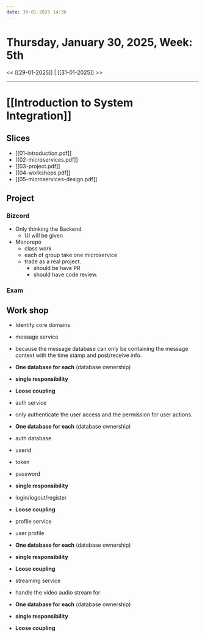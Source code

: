 ```yaml
---
date: 30-01-2025 14:36
---
```

# Thursday, January 30, 2025, Week: 5th 

<< [[29-01-2025]] | [[31-01-2025]] >>
***
# [[Introduction to System Integration]]
## Slices
- [[01-introduction.pdf]]
- [[02-microservices.pdf]]
- [[03-project.pdf]]
- [[04-workshops.pdf]]
- [[05-microservices-design.pdf]]
## Project
### Bizcord
- Only thinking the Backend
	- UI will be given
- Monorepo
	- class work
	- each of group take one microservice
	- trade as a real project.
		- should be have PR
		- should have code review.

### Exam


## Work shop
- Identify core domains

- message service

- because the message database can only be containing the message context with the time stamp and post/receive info.
- **One database for each** (database ownership)
- **single responsibility**
- **Loose coupling**

- auth service

- only authenticate the user access and the permission for user actions.
- **One database for each** (database ownership)

- auth database

- userid
- token
- password

- **single responsibility**

- login/logout/register

- **Loose coupling**

- profile service

- user profile
- **One database for each** (database ownership)
- **single responsibility**
- **Loose coupling**

- streaming service

- handle the video audio stream for
- **One database for each** (database ownership)
- **single responsibility**
- **Loose coupling**


